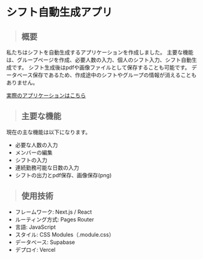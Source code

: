 # シフト自動生成アプリ

>## 概要
私たちはシフトを自動生成するアプリケーションを作成しました。
主要な機能は、グループページを作成、必要人数の入力、個人のシフト入力、シフト自動生成です。
シフト生成後はpdfや画像ファイルとして保存することも可能です。
データベース保存であるため、作成途中のシフトやグループの情報が消えることもありません。

[実際のアプリケーションはこちら](https://shityj-app0507-lylpdj5b0-nextpandas-projects.vercel.app)

>## 主要な機能
現在の主な機能は以下になります。
- 必要な人数の入力
- メンバーの編集
- シフトの入力
- 連続勤務可能な日数の入力
- シフトの出力とpdf保存、画像保存(png)

>## 使用技術
- フレームワーク: Next.js / React
- ルーティング方式: Pages Router
- 言語: JavaScript
- スタイル: CSS Modules（.module.css）
- データベース: Supabase
- デプロイ: Vercel


